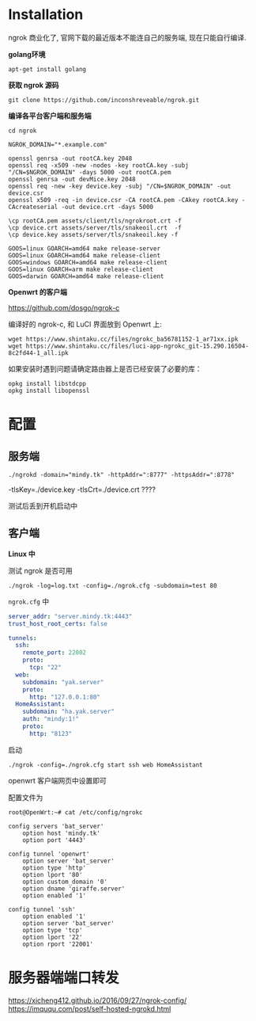 # Installation

ngrok 商业化了, 官网下载的最近版本不能连自己的服务端, 现在只能自行编译.

**golang环境**

```shell
apt-get install golang
```

**获取 ngrok 源码**

```shell
git clone https://github.com/inconshreveable/ngrok.git
```

**编译各平台客户端和服务端**

```shell
cd ngrok

NGROK_DOMAIN="*.example.com"

openssl genrsa -out rootCA.key 2048
openssl req -x509 -new -nodes -key rootCA.key -subj "/CN=$NGROK_DOMAIN" -days 5000 -out rootCA.pem
openssl genrsa -out devMice.key 2048
openssl req -new -key device.key -subj "/CN=$NGROK_DOMAIN" -out device.csr
openssl x509 -req -in device.csr -CA rootCA.pem -CAkey rootCA.key -CAcreateserial -out device.crt -days 5000

\cp rootCA.pem assets/client/tls/ngrokroot.crt -f
\cp device.crt assets/server/tls/snakeoil.crt  -f
\cp device.key assets/server/tls/snakeoil.key -f

GOOS=linux GOARCH=amd64 make release-server
GOOS=linux GOARCH=amd64 make release-client
GOOS=windows GOARCH=amd64 make release-client
GOOS=linux GOARCH=arm make release-client
GOOS=darwin GOARCH=amd64 make release-client
```

**Openwrt 的客户端**

https://github.com/dosgo/ngrok-c

编译好的 ngrok-c, 和 LuCI 界面放到 Openwrt 上:

```shell
wget https://www.shintaku.cc/files/ngrokc_ba56781152-1_ar71xx.ipk
wget https://www.shintaku.cc/files/luci-app-ngrokc_git-15.290.16504-8c2fd44-1_all.ipk
```

如果安装时遇到问题请确定路由器上是否已经安装了必要的库：

```shell
opkg install libstdcpp
opkg install libopenssl
```

# 配置

## 服务端

```shell
./ngrokd -domain="mindy.tk" -httpAddr=":8777" -httpsAddr=":8778"
```

-tlsKey=./device.key -tlsCrt=./device.crt    ????

测试后丢到开机启动中

## 客户端

**Linux 中**

测试 ngrok 是否可用

```shell
./ngrok -log=log.txt -config=./ngrok.cfg -subdomain=test 80
```

`ngrok.cfg` 中

```yml
server_addr: "server.mindy.tk:4443"
trust_host_root_certs: false

tunnels:
  ssh:
    remote_port: 22002
    proto:
      tcp: "22"
  web:
    subdomain: "yak.server"
    proto:
      http: "127.0.0.1:80"
  HomeAssistant:
    subdomain: "ha.yak.server"
    auth: "mindy:1!"
    proto:
      http: "8123"
```

启动

```shell
./ngrok -config=./ngrok.cfg start ssh web HomeAssistant
```

openwrt 客户端网页中设置即可

配置文件为

```
root@OpenWrt:~# cat /etc/config/ngrokc

config servers 'bat_server'
	option host 'mindy.tk'
	option port '4443'

config tunnel 'openwrt'
	option server 'bat_server'
	option type 'http'
	option lport '80'
	option custom_domain '0'
	option dname 'giraffe.server'
	option enabled '1'

config tunnel 'ssh'
	option enabled '1'
	option server 'bat_server'
	option type 'tcp'
	option lport '22'
	option rport '22001'
```

# 服务器端端口转发




https://xicheng412.github.io/2016/09/27/ngrok-config/
https://imququ.com/post/self-hosted-ngrokd.html
